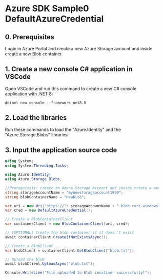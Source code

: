 # Azure SDK Sample0 DefaultAzureCredential

## 0. Prerequisites

Login in Azure Portal and create a new Azure Storage account and inside create a new Blob container.

## 1. Create a new console C# application in VSCode

Open VSCode and run this command to create a new C# console application with .NET 8:

```
dotnet new console --framework net8.0
```

## 2. Load the libraries

Run these commands to load the "Azure.Identity" and the "Azure.Storage.Blobs" libraries:



## 3. Input the application source code

```csharp
using System;
using System.Threading.Tasks;

using Azure.Identity;
using Azure.Storage.Blobs;

//Prerequisite: create an Azure Storage Account and inside create a new Azure Blob container
string storageAccountName = "mynewstorageaccount1999";
string blobContainerName = "newblob";

var uri = new Uri("https://"+ storageAccountName + ".blob.core.windows.net/" + blobContainerName);
var cred = new DefaultAzureCredential();

// Create a BlobContainerClient
var containerClient = new BlobContainerClient(uri, cred);

// (OPTIONAL) Create the blob container if it doesn't exist
await containerClient.CreateIfNotExistsAsync();

// Create a BlobClient
var blobClient = containerClient.GetBlobClient("blob.txt");

// Upload the blob
await blobClient.UploadAsync("blob.txt");

Console.WriteLine("File uploaded to Blob conatiner successfully!");
```
